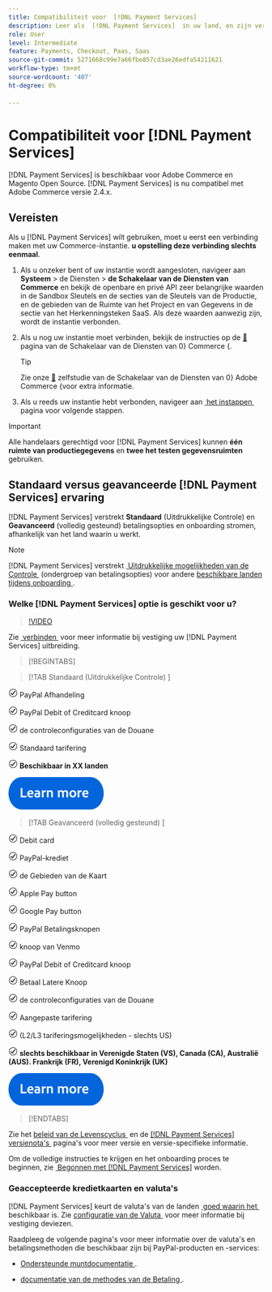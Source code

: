 ```yaml
---
title: Compatibiliteit voor  [!DNL Payment Services]
description: Leer als  [!DNL Payment Services]  in uw land, en zijn verenigbaarheid met uw versie van Adobe Commerce beschikbaar is.
role: User
level: Intermediate
feature: Payments, Checkout, Paas, Saas
source-git-commit: 5271668c99e7a66fbe857cd3ae26edfa54211621
workflow-type: tm+mt
source-wordcount: '407'
ht-degree: 0%

---
```



# Compatibiliteit voor [!DNL Payment Services]

[!DNL Payment Services] is beschikbaar voor Adobe Commerce en Magento Open Source. [!DNL Payment Services] is nu compatibel met Adobe Commerce versie 2.4.x.

## Vereisten

Als u [!DNL Payment Services] wilt gebruiken, moet u eerst een verbinding maken met uw Commerce-instantie. **u opstelling deze verbinding slechts eenmaal**.

1. Als u onzeker bent of uw instantie wordt aangesloten, navigeer aan **Systeem** > de Diensten > **de Schakelaar van de Diensten van Commerce** en bekijk de openbare en privé API zeer belangrijke waarden in de Sandbox Sleutels en de secties van de Sleutels van de Productie, en de gebieden van de Ruimte van het Project en van Gegevens in de sectie van het Herkenningsteken SaaS. Als deze waarden aanwezig zijn, wordt de instantie verbonden.

1. Als u nog uw instantie moet verbinden, bekijk de instructies op de [&#128279;](../landing/saas.md) pagina van de Schakelaar van de Diensten van 0&rbrace; Commerce &lbrace;.

   >[!TIP]
   >
   > Zie onze [&#128279;](https://experienceleague.adobe.com/nl/docs/commerce-learn/tutorials/admin/adobe-commerce-services/configure-adobe-commerce-services-connector) zelfstudie van de Schakelaar van de Diensten van 0&rbrace; Adobe Commerce &lbrace;voor extra informatie.

1. Als u reeds uw instantie hebt verbonden, navigeer aan [&#x200B; het instappen &#x200B;](onboard.md) pagina voor volgende stappen.

>[!IMPORTANT]
>
> Alle handelaars gerechtigd voor [!DNL Payment Services] kunnen **één ruimte van productiegegevens** en **twee het testen gegevensruimten** gebruiken.

## Standaard versus geavanceerde [!DNL Payment Services] ervaring

[!DNL Payment Services] verstrekt **Standaard** (Uitdrukkelijke Controle) en **Geavanceerd** (volledig gesteund) betalingsopties en onboarding stromen, afhankelijk van het land waarin u werkt.

>[!NOTE]
>
> [!DNL Payment Services] verstrekt [&#x200B; Uitdrukkelijke mogelijkheden van de Controle &#x200B;](../payment-services/payments-options.md) (ondergroep van betalingsopties) voor andere [&#x200B; beschikbare landen tijdens onboarding &#x200B;](../payment-services/production.md#complete-merchant-onboarding).

### Welke [!DNL Payment Services] optie is geschikt voor u?

>[!VIDEO](https://video.tv.adobe.com/v/3447924?captions=dut)

Zie [&#x200B; verbinden &#x200B;](connect.md) voor meer informatie bij vestiging uw [!DNL Payment Services] uitbreiding.

>[!BEGINTABS]

>[!TAB  Standaard (Uitdrukkelijke Controle) ]

![&#x200B; controle &#x200B;](assets/icon-check.png) PayPal Afhandeling

![&#x200B; controle &#x200B;](assets/icon-check.png) PayPal Debit of Creditcard knoop

![&#x200B; controle &#x200B;](assets/icon-check.png) de controleconfiguraties van de Douane

![&#x200B; controle &#x200B;](assets/icon-check.png) Standaard tarifering

![&#x200B; controle &#x200B;](assets/icon-check.png) **Beschikbaar in XX landen**

[![&#x200B; leer meer &#x200B;](assets/learn-more-button.svg)](onboard.md)

>[!TAB  Geavanceerd (volledig gesteund) ]

![&#x200B; controle &#x200B;](assets/icon-check.png) Debit card

![&#x200B; controle &#x200B;](assets/icon-check.png) PayPal-krediet

![&#x200B; controle &#x200B;](assets/icon-check.png) de Gebieden van de Kaart

![&#x200B; controle &#x200B;](assets/icon-check.png) Apple Pay button

![&#x200B; controle &#x200B;](assets/icon-check.png) Google Pay button

![&#x200B; controle &#x200B;](assets/icon-check.png) PayPal Betalingsknopen

![&#x200B; controle &#x200B;](assets/icon-check.png) knoop van Venmo

![&#x200B; controle &#x200B;](assets/icon-check.png) PayPal Debit of Creditcard knoop

![&#x200B; controle &#x200B;](assets/icon-check.png) Betaal Latere Knoop

![&#x200B; controle &#x200B;](assets/icon-check.png) de controleconfiguraties van de Douane

![&#x200B; controle &#x200B;](assets/icon-check.png) Aangepaste tarifering

![&#x200B; controle &#x200B;](assets/icon-check.png) (L2/L3 tariferingsmogelijkheden - slechts US)

![&#x200B; controle &#x200B;](assets/icon-check.png) **slechts beschikbaar in Verenigde Staten (VS), Canada (CA), Australië (AUS). Frankrijk (FR), Verenigd Koninkrijk (UK)**

[![&#x200B; leer meer &#x200B;](assets/learn-more-button.svg)](onboard.md)

>[!ENDTABS]

Zie het [&#x200B; beleid van de Levenscyclus &#x200B;](https://experienceleague.adobe.com/docs/commerce-operations/release/planning/lifecycle-policy.html?lang=nl-NL) en de [[!DNL Payment Services]  versienota&#39;s &#x200B;](release-notes.md) pagina&#39;s voor meer versie en versie-specifieke informatie.

Om de volledige instructies te krijgen en het onboarding proces te beginnen, zie [&#x200B; Begonnen met  [!DNL Payment Services]](onboard.md) worden.

### Geaccepteerde kredietkaarten en valuta&#39;s

[!DNL Payment Services] keurt de valuta&#39;s van de landen [&#x200B; goed waarin het &#x200B;](#availability) beschikbaar is. Zie [&#x200B; configuratie van de Valuta &#x200B;](https://experienceleague.adobe.com/docs/commerce-admin/stores-sales/site-store/currency/currency-configuration.html?lang=nl-NL) voor meer informatie bij vestiging deviezen.

Raadpleeg de volgende pagina&#39;s voor meer informatie over de valuta&#39;s en betalingsmethoden die beschikbaar zijn bij PayPal-producten en -services:

* [&#x200B; Ondersteunde muntdocumentatie &#x200B;](https://developer.paypal.com/docs/reports/reference/paypal-supported-currencies/).

* [&#x200B; documentatie van de methodes van de Betaling &#x200B;](https://developer.paypal.com/docs/checkout/payment-methods/).
